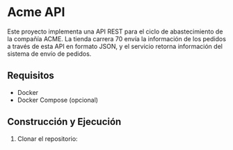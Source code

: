 # Acme API

Este proyecto implementa una API REST para el ciclo de abastecimiento de la compañía ACME. La tienda carrera 70 envía la información de los pedidos a través de esta API en formato JSON, y el servicio retorna información del sistema de envío de pedidos.

## Requisitos

- Docker
- Docker Compose (opcional)

## Construcción y Ejecución

1. Clonar el repositorio:
